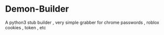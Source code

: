 # Demon-Builder
A python3 stub builder , very simple grabber for chrome passwords , roblox cookies , token , etc

